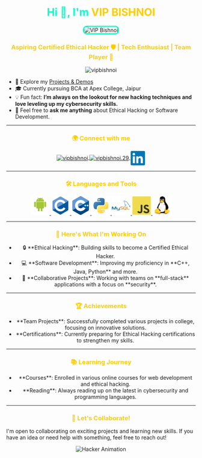 <h1 align="center" style="color: #00ffcc;">Hi 👋, I'm <span style="color: #ffcc00;">VIP BISHNOI</span></h1>

<p align="center">
  <img align="center" src="https://i.ibb.co/R3C5QJ7/file-Rd-KFpn-Gf-AW8l7-QAXm6uw5u-PU.jpg" alt="VIP Bishnoi" width="600" style="border: 3px solid #00ffcc; border-radius: 10px;">
</p>

<h3 align="center" style="color: #ffcc00;">Aspiring Certified Ethical Hacker 🛡️ | Tech Enthusiast | Team Player 🚀</h3>

<p align="center">
  <img src="https://github-readme-streak-stats.herokuapp.com/?user=vipbishnoi&theme=dark" alt="vipbishnoi" />
</p>


- 🔗 Explore my <span style="color: #00ffcc;">[Projects & Demos](https://youtube-website.vercel.app/)</span>  
- 🎓 Currently pursuing BCA at Apex College, Jaipur
- 💡 Fun fact: **I’m always on the lookout for new hacking techniques and love leveling up my cybersecurity skills.**
- 💬 Feel free to **ask me anything** about Ethical Hacking or Software Development.

---

<h3 align="center" style="color: #ffcc00;">🌍 Connect with me</h3>
<p align="center">
<a href="https://dev.to/vipbishnoi" target="_blank">
  <img align="center" src="https://raw.githubusercontent.com/rahuldkjain/github-profile-readme-generator/master/src/images/icons/Social/devto.svg" alt="vipbishnoi" height="40" width="40" />
</a>
<a href="https://discord.gg/vipbishnoi.29" target="_blank">
  <img align="center" src="https://raw.githubusercontent.com/rahuldkjain/github-profile-readme-generator/master/src/images/icons/Social/discord.svg" alt="vipbishnoi.29" height="40" width="40" />
</a>
<a href="https://www.linkedin.com/in/vipbishnoi" target="_blank">
  <img align="center" src="https://raw.githubusercontent.com/devicons/devicon/master/icons/linkedin/linkedin-original.svg" alt="LinkedIn" height="40" width="40" />
</a>
</p>

---

<h3 align="center" style="color: #ffcc00;">🛠️ Languages and Tools</h3>
<p align="center">
  <a href="https://developer.android.com" target="_blank">
    <img src="https://raw.githubusercontent.com/devicons/devicon/master/icons/android/android-original-wordmark.svg" alt="android" width="50" height="50"/>
  </a> 
  <a href="https://www.cprogramming.com/" target="_blank">
    <img src="https://raw.githubusercontent.com/devicons/devicon/master/icons/c/c-original.svg" alt="c" width="50" height="50"/>
  </a> 
  <a href="https://www.w3schools.com/cpp/" target="_blank">
    <img src="https://raw.githubusercontent.com/devicons/devicon/master/icons/cplusplus/cplusplus-original.svg" alt="cplusplus" width="50" height="50"/>
  </a>
  <a href="https://www.python.org" target="_blank">
    <img src="https://raw.githubusercontent.com/devicons/devicon/master/icons/python/python-original.svg" alt="python" width="50" height="50"/>
  </a>
  <a href="https://www.mysql.com/" target="_blank">
    <img src="https://raw.githubusercontent.com/devicons/devicon/master/icons/mysql/mysql-original-wordmark.svg" alt="mysql" width="50" height="50"/>
  </a>
  <a href="https://developer.mozilla.org/en-US/docs/Web/JavaScript" target="_blank">
    <img src="https://raw.githubusercontent.com/devicons/devicon/master/icons/javascript/javascript-original.svg" alt="javascript" width="50" height="50"/>
  </a> 
  <a href="https://www.linux.org/" target="_blank">
    <img src="https://raw.githubusercontent.com/devicons/devicon/master/icons/linux/linux-original.svg" alt="linux" width="50" height="50"/>
  </a>
</p>

---

<h3 align="center" style="color: #ffcc00;">🎯 Here's What I'm Working On</h3>
<ul style="text-align: center;">
  <li>🔒 **Ethical Hacking**: Building skills to become a Certified Ethical Hacker.</li>
  <li>💻 **Software Development**: Improving my proficiency in **C++, Java, Python** and more.</li>
  <li>🌱 **Collaborative Projects**: Working with teams on **full-stack** applications with a focus on **security**.</li>
</ul>

---

<h3 align="center" style="color: #ffcc00;">🏆 Achievements</h3>
<ul style="text-align: center;">
  <li>**Team Projects**: Successfully completed various projects in college, focusing on innovative solutions.</li>
  <li>**Certifications**: Currently preparing for Ethical Hacking certifications to strengthen my skills.</li>
</ul>

---

<h3 align="center" style="color: #ffcc00;">📚 Learning Journey</h3>
<ul style="text-align: center;">
  <li>**Courses**: Enrolled in various online courses for web development and ethical hacking.</li>
  <li>**Reading**: Always reading up on the latest in cybersecurity and programming languages.</li>
</ul>

---

<h3 align="center" style="color: #ffcc00;">🤝 Let's Collaborate!</h3>
I'm open to collaborating on exciting projects and learning new skills. If you have an idea or need help with something, feel free to reach out!

<p align="center">
  <img src="https://media.giphy.com/media/l4FGwcz4f7HtY2MPG/giphy.gif" alt="Hacker Animation" width="400" style="animation: pulse 2s infinite;">
</p>

